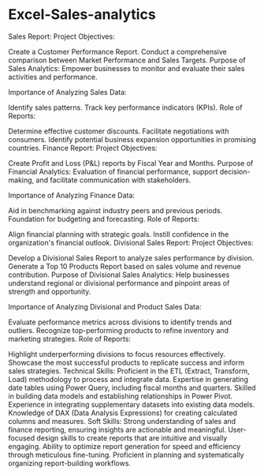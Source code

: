 # Excel-Sales-analytics
Sales Report:
Project Objectives:

Create a Customer Performance Report.
Conduct a comprehensive comparison between Market Performance and Sales Targets.
Purpose of Sales Analytics:
Empower businesses to monitor and evaluate their sales activities and performance.

Importance of Analyzing Sales Data:

Identify sales patterns.
Track key performance indicators (KPIs).
Role of Reports:

Determine effective customer discounts.
Facilitate negotiations with consumers.
Identify potential business expansion opportunities in promising countries.
Finance Report:
Project Objectives:

Create Profit and Loss (P&L) reports by Fiscal Year and Months.
Purpose of Financial Analytics:
Evaluation of financial performance, support decision-making, and facilitate communication with stakeholders.

Importance of Analyzing Finance Data:

Aid in benchmarking against industry peers and previous periods.
Foundation for budgeting and forecasting.
Role of Reports:

Align financial planning with strategic goals.
Instill confidence in the organization's financial outlook.
Divisional Sales Report:
Project Objectives:

Develop a Divisional Sales Report to analyze sales performance by division.
Generate a Top 10 Products Report based on sales volume and revenue contribution.
Purpose of Divisional Sales Analytics:
Help businesses understand regional or divisional performance and pinpoint areas of strength and opportunity.

Importance of Analyzing Divisional and Product Sales Data:

Evaluate performance metrics across divisions to identify trends and outliers.
Recognize top-performing products to refine inventory and marketing strategies.
Role of Reports:

Highlight underperforming divisions to focus resources effectively.
Showcase the most successful products to replicate success and inform sales strategies.
Technical Skills:
Proficient in the ETL (Extract, Transform, Load) methodology to process and integrate data.
Expertise in generating date tables using Power Query, including fiscal months and quarters.
Skilled in building data models and establishing relationships in Power Pivot.
Experience in integrating supplementary datasets into existing data models.
Knowledge of DAX (Data Analysis Expressions) for creating calculated columns and measures.
Soft Skills:
Strong understanding of sales and finance reporting, ensuring insights are actionable and meaningful.
User-focused design skills to create reports that are intuitive and visually engaging.
Ability to optimize report generation for speed and efficiency through meticulous fine-tuning.
Proficient in planning and systematically organizing report-building workflows.
